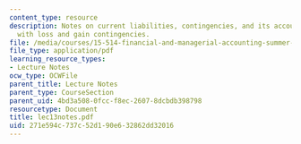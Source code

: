 ```yaml
---
content_type: resource
description: Notes on current liabilities, contingencies, and its accounting guidelines,
  with loss and gain contingencies.
file: /media/courses/15-514-financial-and-managerial-accounting-summer-2003/271e594c737c52d190e632862dd32016_lec13notes.pdf
file_type: application/pdf
learning_resource_types:
- Lecture Notes
ocw_type: OCWFile
parent_title: Lecture Notes
parent_type: CourseSection
parent_uid: 4bd3a508-0fcc-f8ec-2607-8dcbdb398798
resourcetype: Document
title: lec13notes.pdf
uid: 271e594c-737c-52d1-90e6-32862dd32016
---
```

